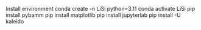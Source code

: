 Install environment
conda create -n LiSi python=3.11 
conda activate LiSi
pip install pybamm
pip install matplotlib
pip install jupyterlab
pip install -U kaleido
